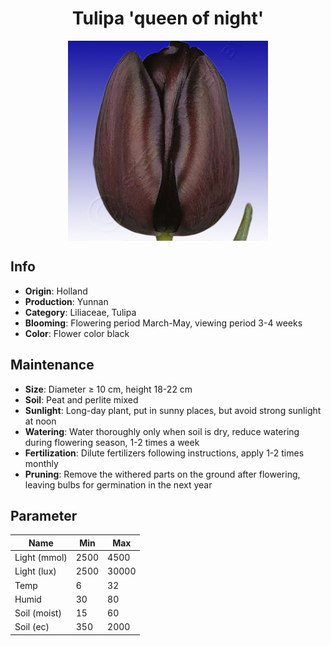 <h1 align='center'>Tulipa 'queen of night'</h1>
<p align="center">
    <img 
        align='center'
        width='320'
        src="../images/tulipa queen of night.png" 
        alt='Tulipa 'queen of night'' />
</p>

## Info

 - **Origin**: Holland
 - **Production**: Yunnan
 - **Category**: Liliaceae, Tulipa
 - **Blooming**: Flowering period March-May, viewing period 3-4 weeks
 - **Color**: Flower color black

## Maintenance

 - **Size**: Diameter ≥ 10 cm, height 18-22 cm
 - **Soil**: Peat and perlite mixed
 - **Sunlight**: Long-day plant, put in sunny places, but avoid strong sunlight at noon
 - **Watering**: Water thoroughly only when soil is dry, reduce watering during flowering season, 1-2 times a week
 - **Fertilization**: Dilute fertilizers following instructions, apply 1-2 times monthly
 - **Pruning**: Remove the withered parts on the ground after flowering, leaving bulbs for germination in the next year

## Parameter

| Name         | Min  | Max   |
|--------------|------|-------|
| Light (mmol) | 2500 | 4500  |
| Light (lux)  | 2500 | 30000 |
| Temp         | 6    | 32    |
| Humid        | 30   | 80    |
| Soil (moist) | 15   | 60    |
| Soil (ec)    | 350  | 2000  |